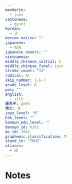 ```yaml
---
mandarin:
  - juàn
cantonese:
  - gyun3
korean:
  - 견
korean_native: ""
japanese:
  - KEN
japanese_nanori: ""
vietnamese:
middle_chinese_initial: k
middle_chinese_final: iuᴇn
stroke_count: "13"
radical: 糸
skip_number: 1-6-7
grade_level: 6
pos: ""
english:
  - silk
羅馬字: gwen
韓文: 권
joyo_level: "6"
hsk_level: ""
hanmun_edu_level: ""
danayo_id: 6261
mc_id: 3982
graphemic_classification: 月
stand_in: "TRUE"
aliases:
  - 绢
---
```


# Notes
